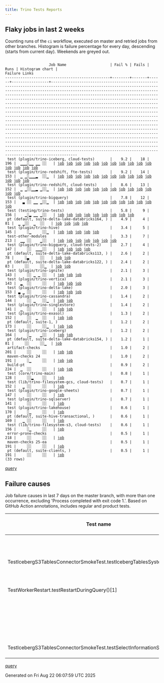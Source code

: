 ```yaml
---
title: Trino Tests Reports
---
```


## Flaky jobs in last 2 weeks

Counting runs of the `ci` workflow, executed on master and retried jobs from other branches.
Histogram is failure percentage for every day, descending (starts from current day).
Weekends are greyed out.
<pre><code>
                    Job Name                    | Fail % | Fails | Runs | Histogram chart |                                                                                                                                                                                                                                                                                                                                                                                                                                                                                                                                                                                                                  Failure Links                                                                                                                                                                                                                                                                                                                                                                                                                                                                                                                                                                                                                   
------------------------------------------------+--------+-------+------+-----------------+--------------------------------------------------------------------------------------------------------------------------------------------------------------------------------------------------------------------------------------------------------------------------------------------------------------------------------------------------------------------------------------------------------------------------------------------------------------------------------------------------------------------------------------------------------------------------------------------------------------------------------------------------------------------------------------------------------------------------------------------------------------------------------------------------------------------------------------------------------------------------------------------------------------------------------------------------------------------------------------------------------------------------------------------------------------------------------------------------------------------------------------------------------------------------------------------------------------------------------------------------
 test (plugin/trino-iceberg, cloud-tests)       |    9.2 |    18 |  196 |  ▁▁▁░▁▁ ▁▁ ░░   | <a href="https://github.com/trinodb/trino/actions/runs/17108416743/job/48523657383">job</a> <a href="https://github.com/trinodb/trino/actions/runs/17108416743/job/48523657383">job</a> <a href="https://github.com/trinodb/trino/actions/runs/17109422199/job/48526890190">job</a> <a href="https://github.com/trinodb/trino/actions/runs/17112058958/job/48535478957">job</a> <a href="https://github.com/trinodb/trino/actions/runs/17071314679/job/48400823061">job</a> <a href="https://github.com/trinodb/trino/actions/runs/17034525659/job/48283901254">job</a> <a href="https://github.com/trinodb/trino/actions/runs/17047639583/job/48327515430">job</a> <a href="https://github.com/trinodb/trino/actions/runs/17047639583/job/48327515430">job</a> <a href="https://github.com/trinodb/trino/actions/runs/17050181702/job/48335740786">job</a> <a href="https://github.com/trinodb/trino/actions/runs/17004207021/job/48211481658">job</a> <a href="https://github.com/trinodb/trino/actions/runs/16988177536/job/48161559951">job</a> <a href="https://github.com/trinodb/trino/actions/runs/16961661340/job/48075782141">job</a> <a href="https://github.com/trinodb/trino/actions/runs/16941290119/job/48010935576">job</a> <a href="https://github.com/trinodb/trino/actions/runs/16941290119/job/48010935576">job</a> <a href="https://github.com/trinodb/trino/actions/runs/16907933124/job/47902306465">job</a>  
 test (plugin/trino-redshift, fte-tests)        |    9.2 |    14 |  153 |  ▁ ▁░▁▁▁▂  ░░▁  | <a href="https://github.com/trinodb/trino/actions/runs/17107673239/job/48520803920">job</a> <a href="https://github.com/trinodb/trino/actions/runs/17112058958/job/48535479005">job</a> <a href="https://github.com/trinodb/trino/actions/runs/17038144693/job/48295405126">job</a> <a href="https://github.com/trinodb/trino/actions/runs/17047639583/job/48327515491">job</a> <a href="https://github.com/trinodb/trino/actions/runs/17047639583/job/48327515491">job</a> <a href="https://github.com/trinodb/trino/actions/runs/17005460462/job/48214385396">job</a> <a href="https://github.com/trinodb/trino/actions/runs/16988177536/job/48161559975">job</a> <a href="https://github.com/trinodb/trino/actions/runs/16961661340/job/48075782166">job</a> <a href="https://github.com/trinodb/trino/actions/runs/16932513136/job/47981307743">job</a> <a href="https://github.com/trinodb/trino/actions/runs/16941290119/job/48010935660">job</a> <a href="https://github.com/trinodb/trino/actions/runs/16941290119/job/48010935660">job</a> <a href="https://github.com/trinodb/trino/actions/runs/16944743520/job/48022822363">job</a> <a href="https://github.com/trinodb/trino/actions/runs/16908417591/job/47903634207">job</a> <a href="https://github.com/trinodb/trino/actions/runs/16826825835/job/47665201823">job</a>                                                                                  
 test (plugin/trino-redshift, cloud-tests)      |    8.6 |    13 |  152 |  ▁ ▁░░▁▁▂ ▁░░▁  | <a href="https://github.com/trinodb/trino/actions/runs/17107673239/job/48520803930">job</a> <a href="https://github.com/trinodb/trino/actions/runs/17112058958/job/48535479008">job</a> <a href="https://github.com/trinodb/trino/actions/runs/17038144693/job/48295405121">job</a> <a href="https://github.com/trinodb/trino/actions/runs/17038465894/job/48296412992">job</a> <a href="https://github.com/trinodb/trino/actions/runs/16988183959/job/48161573123">job</a> <a href="https://github.com/trinodb/trino/actions/runs/16961661340/job/48075782150">job</a> <a href="https://github.com/trinodb/trino/actions/runs/16963624069/job/48082119958">job</a> <a href="https://github.com/trinodb/trino/actions/runs/16932513136/job/47981307742">job</a> <a href="https://github.com/trinodb/trino/actions/runs/16941290119/job/48010935661">job</a> <a href="https://github.com/trinodb/trino/actions/runs/16941290119/job/48010935661">job</a> <a href="https://github.com/trinodb/trino/actions/runs/16944743520/job/48022822393">job</a> <a href="https://github.com/trinodb/trino/actions/runs/16870538146/job/47784522836">job</a> <a href="https://github.com/trinodb/trino/actions/runs/16822315981/job/47651622502">job</a>                                                                                                                                                                  
 test (plugin/trino-bigquery)                   |    7.8 |    12 |  153 |   ▃ ░░ ▁▁ ▁░░▁  | <a href="https://github.com/trinodb/trino/actions/runs/17109422199/job/48526890063">job</a> <a href="https://github.com/trinodb/trino/actions/runs/17058484437/job/48360581954">job</a> <a href="https://github.com/trinodb/trino/actions/runs/17059964983/job/48364871708">job</a> <a href="https://github.com/trinodb/trino/actions/runs/17067408202/job/48387815758">job</a> <a href="https://github.com/trinodb/trino/actions/runs/17038144693/job/48295405002">job</a> <a href="https://github.com/trinodb/trino/actions/runs/16963163305/job/48080634932">job</a> <a href="https://github.com/trinodb/trino/actions/runs/16936747887/job/47995141967">job</a> <a href="https://github.com/trinodb/trino/actions/runs/16941290119/job/48010935481">job</a> <a href="https://github.com/trinodb/trino/actions/runs/16941290119/job/48010935481">job</a> <a href="https://github.com/trinodb/trino/actions/runs/16908417591/job/47903634055">job</a> <a href="https://github.com/trinodb/trino/actions/runs/16870538146/job/47784522794">job</a> <a href="https://github.com/trinodb/trino/actions/runs/16826771923/job/47665023121">job</a>                                                                                                                                                                                                                                                  
 test (testing/trino-tests)                     |    5.8 |     9 |  156 |    ▁░▂ ▁▁ ▁░░   | <a href="https://github.com/trinodb/trino/actions/runs/17038465894/job/48296413039">job</a> <a href="https://github.com/trinodb/trino/actions/runs/17052856560/job/48344465835">job</a> <a href="https://github.com/trinodb/trino/actions/runs/17004207021/job/48211481697">job</a> <a href="https://github.com/trinodb/trino/actions/runs/17005460462/job/48214385404">job</a> <a href="https://github.com/trinodb/trino/actions/runs/16963163305/job/48080635118">job</a> <a href="https://github.com/trinodb/trino/actions/runs/16963700761/job/48082411331">job</a> <a href="https://github.com/trinodb/trino/actions/runs/16963700761/job/48082411331">job</a> <a href="https://github.com/trinodb/trino/actions/runs/16944743520/job/48022822388">job</a> <a href="https://github.com/trinodb/trino/actions/runs/16871312717/job/47786604637">job</a>                                                                                                                                                                                                                                                                                                                                                                                                                                                                                                  
 pt (default, suite-delta-lake-databricks164, ) |    4.9 |     4 |   81 |  ▁ ▁░░  ▁  ░░   | <a href="https://github.com/trinodb/trino/actions/runs/17108416743/job/48524667188">job</a> <a href="https://github.com/trinodb/trino/actions/runs/17108416743/job/48524667188">job</a> <a href="https://github.com/trinodb/trino/actions/runs/17038465894/job/48297065964">job</a> <a href="https://github.com/trinodb/trino/actions/runs/16937420377/job/47998165210">job</a>                                                                                                                                                                                                                                                                                                                                                                                                                                                                                                                                                                                                                                                                                                                                                                                                                                                                                                                  
 test (plugin/trino-hive)                       |    3.4 |     5 |  145 |     ░▁     ░░▁  | <a href="https://github.com/trinodb/trino/actions/runs/17112056387/job/48535472104">job</a> <a href="https://github.com/trinodb/trino/actions/runs/17038144693/job/48295405047">job</a> <a href="https://github.com/trinodb/trino/actions/runs/17005460462/job/48214385362">job</a> <a href="https://github.com/trinodb/trino/actions/runs/16822251620/job/47651442361">job</a> <a href="https://github.com/trinodb/trino/actions/runs/16830049138/job/47675370647">job</a>                                                                                                                                                                                                                                                                                                                                                                                                                                                                                                                                                                                                                                                                                                                                                                                                                                  
 test-other-modules                             |    3.3 |     7 |  213 |  ▁▁ ░░    ▁░░   | <a href="https://github.com/trinodb/trino/actions/runs/17108416743/job/48523584277">job</a> <a href="https://github.com/trinodb/trino/actions/runs/17108416743/job/48523584277">job</a> <a href="https://github.com/trinodb/trino/actions/runs/17112056387/job/48535432056">job</a> <a href="https://github.com/trinodb/trino/actions/runs/17061283578/job/48368488578">job</a> <a href="https://github.com/trinodb/trino/actions/runs/16947600270/job/48032374220">job</a> <a href="https://github.com/trinodb/trino/actions/runs/16903760367/job/47888575645">job</a> <a href="https://github.com/trinodb/trino/actions/runs/16870538146/job/47784492510">job</a>                                                                                                                                                                                                                                                                                                                                                                                                                                                                                                                                                                                                                                                                  
 test (plugin/trino-bigquery, cloud-tests-2)    |    2.7 |     4 |  147 |     ░░  ▁▁▁░░   | <a href="https://github.com/trinodb/trino/actions/runs/16935038296/job/47989518559">job</a> <a href="https://github.com/trinodb/trino/actions/runs/16906612701/job/47898171684">job</a> <a href="https://github.com/trinodb/trino/actions/runs/16909544082/job/47907372069">job</a> <a href="https://github.com/trinodb/trino/actions/runs/16871312717/job/47786604565">job</a>                                                                                                                                                                                                                                                                                                                                                                                                                                                                                                                                                                                                                                                                                                                                                                                                                                                                                                                  
 pt (default, suite-delta-lake-databricks113, ) |    2.6 |     2 |   78 |     ░▃     ░░   | <a href="https://github.com/trinodb/trino/actions/runs/17004812202/job/48213086476">job</a> <a href="https://github.com/trinodb/trino/actions/runs/17005460462/job/48214577054">job</a>                                                                                                                                                                                                                                                                                                                                                                                                                                                                                                                                                                                                                                                                                                                                                                                                                                                                                                                                                                                                                                                                                  
 pt (default, suite-delta-lake-databricks122, ) |    2.4 |     2 |   83 |     ░░     ░░▁  | <a href="https://github.com/trinodb/trino/actions/runs/16827688382/job/47668643992">job</a> <a href="https://github.com/trinodb/trino/actions/runs/16827688382/job/47668643992">job</a>                                                                                                                                                                                                                                                                                                                                                                                                                                                                                                                                                                                                                                                                                                                                                                                                                                                                                                                                                                                                                                                                                  
 test (plugin/trino-ignite)                     |    2.1 |     3 |  143 |     ░░ ▁ ▁ ░░   | <a href="https://github.com/trinodb/trino/actions/runs/16966519681/job/48091910723">job</a> <a href="https://github.com/trinodb/trino/actions/runs/16907933124/job/47902306474">job</a> <a href="https://github.com/trinodb/trino/actions/runs/16907933124/job/47902306474">job</a>                                                                                                                                                                                                                                                                                                                                                                                                                                                                                                                                                                                                                                                                                                                                                                                                                                                                                                                                                                                                  
 test (plugin/trino-vertica)                    |    2.1 |     3 |  143 |  ▂  ░░     ░░   | <a href="https://github.com/trinodb/trino/actions/runs/17107673239/job/48520803956">job</a> <a href="https://github.com/trinodb/trino/actions/runs/17112056387/job/48535472186">job</a> <a href="https://github.com/trinodb/trino/actions/runs/17112058958/job/48535478994">job</a>                                                                                                                                                                                                                                                                                                                                                                                                                                                                                                                                                                                                                                                                                                                                                                                                                                                                                                                                                                                                  
 test (plugin/trino-delta-lake)                 |    2.0 |     3 |  153 | ▃ ▁ ░░     ░░   | <a href="https://github.com/trinodb/trino/actions/runs/17126746825/job/48580258026">job</a> <a href="https://github.com/trinodb/trino/actions/runs/17126746825/job/48580258026">job</a> <a href="https://github.com/trinodb/trino/actions/runs/17079801061/job/48430538247">job</a>                                                                                                                                                                                                                                                                                                                                                                                                                                                                                                                                                                                                                                                                                                                                                                                                                                                                                                                                                                                                  
 test (plugin/trino-cassandra)                  |    1.4 |     2 |  144 |     ░░ ▁   ░░▁  | <a href="https://github.com/trinodb/trino/actions/runs/16962368641/job/48078081324">job</a> <a href="https://github.com/trinodb/trino/actions/runs/16822251620/job/47651442335">job</a>                                                                                                                                                                                                                                                                                                                                                                                                                                                                                                                                                                                                                                                                                                                                                                                                                                                                                                                                                                                                                                                                                  
 test (plugin/trino-singlestore)                |    1.4 |     2 |  141 |  ▁  ░░     ░░   | <a href="https://github.com/trinodb/trino/actions/runs/17088799767/job/48458296620">job</a> <a href="https://github.com/trinodb/trino/actions/runs/17088799767/job/48458296620">job</a>                                                                                                                                                                                                                                                                                                                                                                                                                                                                                                                                                                                                                                                                                                                                                                                                                                                                                                                                                                                                                                                                                  
 test (plugin/trino-exasol)                     |    1.3 |     2 |  152 |     ░░  ▁  ░░   | <a href="https://github.com/trinodb/trino/actions/runs/17109422199/job/48526890125">job</a> <a href="https://github.com/trinodb/trino/actions/runs/16935038296/job/47989518578">job</a>                                                                                                                                                                                                                                                                                                                                                                                                                                                                                                                                                                                                                                                                                                                                                                                                                                                                                                                                                                                                                                                                                  
 pt (default, suite-1, )                        |    1.2 |     2 |  173 |     ░░     ░░▁  | <a href="https://github.com/trinodb/trino/actions/runs/16830856189/job/47678816540">job</a> <a href="https://github.com/trinodb/trino/actions/runs/16830856189/job/47678816540">job</a>                                                                                                                                                                                                                                                                                                                                                                                                                                                                                                                                                                                                                                                                                                                                                                                                                                                                                                                                                                                                                                                                                  
 test (plugin/trino-iceberg)                    |    1.2 |     2 |  164 |     ░▁    ▁░░   | <a href="https://github.com/trinodb/trino/actions/runs/17004812202/job/48212902847">job</a> <a href="https://github.com/trinodb/trino/actions/runs/16871312717/job/47786604610">job</a>                                                                                                                                                                                                                                                                                                                                                                                                                                                                                                                                                                                                                                                                                                                                                                                                                                                                                                                                                                                                                                                                                  
 pt (default, suite-delta-lake-databricks154, ) |    1.2 |     1 |   81 |     ░░     ░░▁  | <a href="https://github.com/trinodb/trino/actions/runs/16826771923/job/47665693259">job</a>                                                                                                                                                                                                                                                                                                                                                                                                                                                                                                                                                                                                                                                                                                                                                                                                                                                                                                                                                                                                                                                                                                                                                                  
 artifact-checks                                |    1.0 |     2 |  201 |     ░░     ░░   | <a href="https://github.com/trinodb/trino/actions/runs/17097621271/job/48485669359">job</a> <a href="https://github.com/trinodb/trino/actions/runs/16944743520/job/48022756452">job</a>                                                                                                                                                                                                                                                                                                                                                                                                                                                                                                                                                                                                                                                                                                                                                                                                                                                                                                                                                                                                                                                                                  
 maven-checks 24                                |    1.0 |     2 |  191 |     ░▁     ░░   | <a href="https://github.com/trinodb/trino/actions/runs/17108039653/job/48522012239">job</a> <a href="https://github.com/trinodb/trino/actions/runs/17004207021/job/48211458355">job</a>                                                                                                                                                                                                                                                                                                                                                                                                                                                                                                                                                                                                                                                                                                                                                                                                                                                                                                                                                                                                                                                                                  
 build-pt                                       |    0.9 |     2 |  224 |  ▁  ░░     ░░   | <a href="https://github.com/trinodb/trino/actions/runs/17099173653/job/48490851481">job</a> <a href="https://github.com/trinodb/trino/actions/runs/17109422199/job/48526820809">job</a>                                                                                                                                                                                                                                                                                                                                                                                                                                                                                                                                                                                                                                                                                                                                                                                                                                                                                                                                                                                                                                                                                  
 test (core/trino-main)                         |    0.8 |     1 |  128 |     ░░▂    ░░   | <a href="https://github.com/trinodb/trino/actions/runs/16995535563/job/48185273384">job</a>                                                                                                                                                                                                                                                                                                                                                                                                                                                                                                                                                                                                                                                                                                                                                                                                                                                                                                                                                                                                                                                                                                                                                                  
 test (lib/trino-filesystem-gcs, cloud-tests)   |    0.7 |     1 |  152 |   ▁ ░░     ░░   | <a href="https://github.com/trinodb/trino/actions/runs/17058484437/job/48360581934">job</a>                                                                                                                                                                                                                                                                                                                                                                                                                                                                                                                                                                                                                                                                                                                                                                                                                                                                                                                                                                                                                                                                                                                                                                  
 test (plugin/trino-google-sheets)              |    0.7 |     1 |  147 |     ░░     ░░   | <a href="https://github.com/trinodb/trino/actions/runs/16906612701/job/47898171711">job</a>                                                                                                                                                                                                                                                                                                                                                                                                                                                                                                                                                                                                                                                                                                                                                                                                                                                                                                                                                                                                                                                                                                                                                                  
 test (plugin/trino-sqlserver)                  |    0.7 |     1 |  141 |     ░░     ░░   | <a href="https://github.com/trinodb/trino/actions/runs/17112056387/job/48535472135">job</a>                                                                                                                                                                                                                                                                                                                                                                                                                                                                                                                                                                                                                                                                                                                                                                                                                                                                                                                                                                                                                                                                                                                                                                  
 test (plugin/trino-lakehouse)                  |    0.6 |     1 |  170 |     ░▁     ░░   | <a href="https://github.com/trinodb/trino/actions/runs/17005460462/job/48214385371">job</a>                                                                                                                                                                                                                                                                                                                                                                                                                                                                                                                                                                                                                                                                                                                                                                                                                                                                                                                                                                                                                                                                                                                                                                  
 pt (default, suite-hive-transactional, )       |    0.6 |     1 |  169 |   ▁ ░░     ░░   | <a href="https://github.com/trinodb/trino/actions/runs/17067408202/job/48388572883">job</a>                                                                                                                                                                                                                                                                                                                                                                                                                                                                                                                                                                                                                                                                                                                                                                                                                                                                                                                                                                                                                                                                                                                                                                  
 test (lib/trino-filesystem-s3, cloud-tests)    |    0.6 |     1 |  156 |     ░▁     ░░   | <a href="https://github.com/trinodb/trino/actions/runs/17005460462/job/48214385336">job</a>                                                                                                                                                                                                                                                                                                                                                                                                                                                                                                                                                                                                                                                                                                                                                                                                                                                                                                                                                                                                                                                                                                                                                                  
 error-prone-checks                             |    0.5 |     1 |  218 |     ░░     ░░   | <a href="https://github.com/trinodb/trino/actions/runs/17097621271/job/48485669402">job</a>                                                                                                                                                                                                                                                                                                                                                                                                                                                                                                                                                                                                                                                                                                                                                                                                                                                                                                                                                                                                                                                                                                                                                                  
 maven-checks 25-ea                             |    0.5 |     1 |  191 |     ░░     ░░   | <a href="https://github.com/trinodb/trino/actions/runs/17046418459/job/48323335321">job</a>                                                                                                                                                                                                                                                                                                                                                                                                                                                                                                                                                                                                                                                                                                                                                                                                                                                                                                                                                                                                                                                                                                                                                                  
 pt (default, suite-clients, )                  |    0.5 |     1 |  191 |     ░░     ░░   | <a href="https://github.com/trinodb/trino/actions/runs/16822315981/job/47652008875">job</a>                                                                                                                                                                                                                                                                                                                                                                                                                                                                                                                                                                                                                                                                                                                                                                                                                                                                                                                                                                                                                                                                                                                                                                  
(33 rows)
</code></pre>
[query](https://github.com/trinodb/reports/blob/854d782ce0225428e4a0b17106691be4c7de7c7f/sql/tests/jobs.sql)

## Failure causes

Job failure causes in last 7 days on the master branch, with more than one occurrence,
excluding 'Process completed with exit code 1.'.
Based on GitHub Action annotations, includes regular and product tests.

| Test name                                                               | Message                                                         | Test failures | Run failures | % of runs | First seen at           | Last seen at            | Failure Links                                                                                                                                                                                                                                                                                                                                                                                                    |
| ----------------------------------------------------------------------- | --------------------------------------------------------------- | -------------:| ------------:| ---------:| ----------------------- | ----------------------- | ---------------------------------------------------------------------------------------------------------------------------------------------------------------------------------------------------------------------------------------------------------------------------------------------------------------------------------------------------------------------------------------------------------------- |
|                                                                         | Process completed with exit code 255.                           |             9 |            6 |       1.6 | 2025-08-15 11:08:10.000 | 2025-08-20 23:19:03.000 | <a href="https://github.com/trinodb/trino/actions/runs/16988177536/job/48161559975">job</a> <a href="https://github.com/trinodb/trino/actions/runs/16988183959/job/48161573123">job</a> <a href="https://github.com/trinodb/trino/actions/runs/17038144693/job/48295405121">job</a> <a href="https://github.com/trinodb/trino/actions/runs/17038144693/job/48295405126">job</a> <a href="https://github.com/trinodb/trino/actions/runs/17038465894/job/48296412992">job</a>  |
| TestIcebergS3TablesConnectorSmokeTest.testIcebergTablesSystemTable      | Failed to list tables                                           |             3 |            3 |       0.8 | 2025-08-15 10:46:02.000 | 2025-08-20 22:55:59.000 | <a href="https://github.com/trinodb/trino/actions/runs/16988177536/job/48161559951">job</a> <a href="https://github.com/trinodb/trino/actions/runs/17047639583/job/48327515430">job</a> <a href="https://github.com/trinodb/trino/actions/runs/17112058958/job/48535478957">job</a>                                                                                                                                                                  |
|                                                                         | The action has timed out.                                       |             3 |            3 |       0.8 | 2025-08-20 04:58:34.000 | 2025-08-20 22:51:42.000 | <a href="https://github.com/trinodb/trino/actions/runs/17088799767/job/48458296620">job</a> <a href="https://github.com/trinodb/trino/actions/runs/17097621271/job/48485669359">job</a> <a href="https://github.com/trinodb/trino/actions/runs/17112056387/job/48535432056">job</a>                                                                                                                                                                  |
| TestWorkerRestart.testRestartDuringQuery\(\)\[1\]                       | Expecting message:\&lt;br/\&gt;                                       |             2 |            2 |       0.5 | 2025-08-16 04:44:16.000 | 2025-08-18 11:19:21.000 | <a href="https://github.com/trinodb/trino/actions/runs/17004207021/job/48211481697">job</a> <a href="https://github.com/trinodb/trino/actions/runs/17038465894/job/48296413039">job</a>                                                                                                                                                                                                                                                  |
|                                                                         | The field 'COLLECTION\_TYPES' is never read.                    |             2 |            1 |       0.3 | 2025-08-20 12:09:30.000 | 2025-08-20 12:09:30.000 | <a href="https://github.com/trinodb/trino/actions/runs/17097621271/job/48485669402">job</a> <a href="https://github.com/trinodb/trino/actions/runs/17097621271/job/48485669402">job</a>                                                                                                                                                                                                                                                  |
|                                                                         | PR requires a rebase. Found: 2 merge commits.                   |             2 |            2 |       0.5 | 2025-08-20 11:56:22.000 | 2025-08-20 13:02:22.000 | <a href="https://github.com/trinodb/trino/actions/runs/17097621271/job/48485669475">job</a> <a href="https://github.com/trinodb/trino/actions/runs/17099168953/job/48490835192">job</a>                                                                                                                                                                                                                                                  |
| TestIcebergS3TablesConnectorSmokeTest.testSelectInformationSchemaTables | Error listing tables for catalog iceberg: Failed to list tables |             2 |            2 |       0.5 | 2025-08-16 04:44:14.000 | 2025-08-19 13:55:00.000 | <a href="https://github.com/trinodb/trino/actions/runs/17004207021/job/48211481658">job</a> <a href="https://github.com/trinodb/trino/actions/runs/17071314679/job/48400823061">job</a>                                                                                                                                                                                                                                                  |

[query](https://github.com/trinodb/reports/blob/854d782ce0225428e4a0b17106691be4c7de7c7f/sql/tests/annotations.sql)

Generated on Fri Aug 22 06:07:59 UTC 2025
